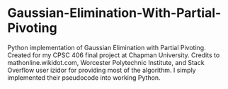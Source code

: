 # Gaussian-Elimination-With-Partial-Pivoting
Python implementation of Gaussian Elimination with Partial Pivoting.
Created for my CPSC 406 final project at Chapman University.
Credits to mathonline.wikidot.com, Worcester Polytechnic Institute, and Stack Overflow user izidor for providing most of the algorithm. I simply implemented their pseudocode into working Python.
